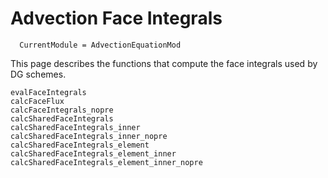 # Advection Face Integrals

```@meta
  CurrentModule = AdvectionEquationMod
```

This page describes the functions that compute the face integrals used by
DG schemes.

```@docs
evalFaceIntegrals
calcFaceFlux
calcFaceIntegrals_nopre
calcSharedFaceIntegrals
calcSharedFaceIntegrals_inner
calcSharedFaceIntegrals_inner_nopre
calcSharedFaceIntegrals_element
calcSharedFaceIntegrals_element_inner
calcSharedFaceIntegrals_element_inner_nopre
```
